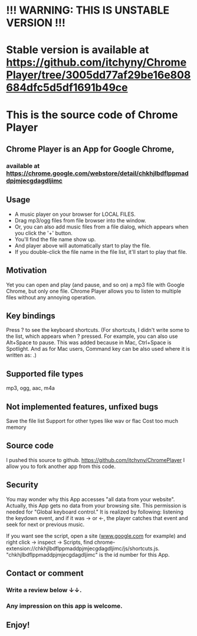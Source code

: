 # !!! WARNING: THIS IS UNSTABLE VERSION !!!
# Stable version is available at https://github.com/itchyny/ChromePlayer/tree/3005dd77af29be16e808684dfc5d5df1691b49ce          


# This is the source code of Chrome Player
## Chrome Player is an App for Google Chrome,
### available at https://chrome.google.com/webstore/detail/chkhjlbdflppmaddpjmjecgdagdljimc



## Usage
- A music player on your browser for LOCAL FILES.
- Drag mp3/ogg files from file browser into the window.
- Or, you can also add music files from a file dialog, which appears when you click the '+' button.
- You'll find the file name show up.
- And player above will automatically start to play the file.
- If you double-click the file name in the file list, it'll start to play that file.

## Motivation
Yet you can open and play (and pause, and so on) a mp3 file with Google Chrome, but only one file.
Chrome Player allows you to listen to multiple files without any annoying operation.

## Key bindings
Press ? to see the keyboard shortcuts.
(For shortcuts, I didn't write some to the list,
which appears when ? pressed.
For example, you can also use Alt+Space to pause.
This was added because in Mac, Ctrl+Space is Spotlight.
And as for Mac users, Command key can be also used
where it is written as: <Ctrl>.)

## Supported file types
mp3, ogg, aac, m4a

## Not implemented features, unfixed bugs
Save the file list
Support for other types like wav or flac
Cost too much memory

## Source code
I pushed this source to github.
https://github.com/itchyny/ChromePlayer
I allow you to fork another app from this code.

## Security
You may wonder why this App accesses "all data from your website". Actually, this App gets no data from your browsing site. This permission is needed for "Global keyboard control." It is realized by following: listening the keydown event, and if it was → or ←, the player catches that event and seek for next or previous music. 

If you want see the script, open a site (www.google.com for example) and right click → inspect → Scripts, find chrome-extension://chkhjlbdflppmaddpjmjecgdagdljimc/js/shortcuts.js. "chkhjlbdflppmaddpjmjecgdagdljimc" is the id number for this App.

## Contact or comment
### Write a review below ↓↓.
### Any impression on this app is welcome.

## Enjoy!
